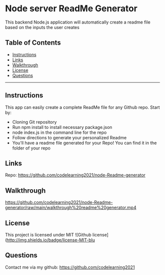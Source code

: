 # Node server ReadMe Generator

This backend Node.js application will automatically create a readme file based on the inputs the user creates

  ## Table of Contents
  * [Instructions](#instructions)
  * [Links](#links)
  * [Walkthrough](#walkthrough)
  * [License](#license)
  * [Questions](#questions)
  
----------------------

## Instructions
This app can easily create a complete ReadMe file for any Github repo. Start by:
- Cloning Git repository
- Run npm install to install necessary package.json
- node index.js in the command line for the repo
- Follow directions to generate your personalized Readme
- You'll have a readme file generated for your Repo! You can find it in the folder of your repo

## Links
Repo: https://github.com/codelearning2021/node-Readme-generator

## Walkthrough
https://github.com/codelearning2021/node-Readme-generator/raw/main/walkthrough%20readme%20generator.mp4

## License 
  This project is licensed under MIT
  ![Github license](http://img.shields.io/badge/license-MIT-blu

## Questions
  Contact me via my github: https://github.com/codelearning2021